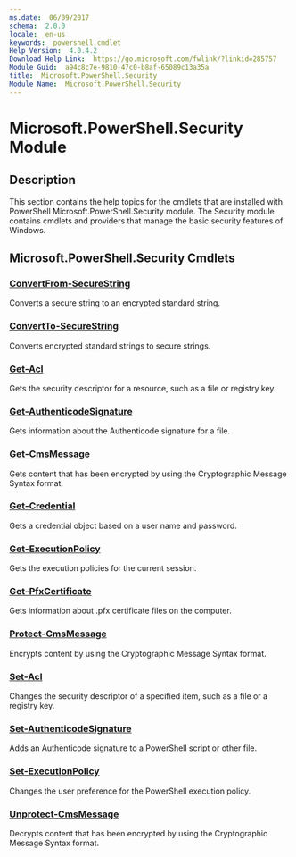 ```yaml
---
ms.date:  06/09/2017
schema:  2.0.0
locale:  en-us
keywords:  powershell,cmdlet
Help Version:  4.0.4.2
Download Help Link:  https://go.microsoft.com/fwlink/?linkid=285757
Module Guid:  a94c8c7e-9810-47c0-b8af-65089c13a35a
title:  Microsoft.PowerShell.Security
Module Name:  Microsoft.PowerShell.Security
---
```

# Microsoft.PowerShell.Security Module

## Description

This section contains the help topics for the cmdlets that are installed with PowerShell
Microsoft.PowerShell.Security module. The Security module contains cmdlets and providers that manage
the basic security features of Windows.

## Microsoft.PowerShell.Security Cmdlets

### [ConvertFrom-SecureString](ConvertFrom-SecureString.md)
Converts a secure string to an encrypted standard string.

### [ConvertTo-SecureString](ConvertTo-SecureString.md)
Converts encrypted standard strings to secure strings.

### [Get-Acl](Get-Acl.md)
Gets the security descriptor for a resource, such as a file or registry key.

### [Get-AuthenticodeSignature](Get-AuthenticodeSignature.md)
Gets information about the Authenticode signature for a file.

### [Get-CmsMessage](Get-CmsMessage.md)
Gets content that has been encrypted by using the Cryptographic Message Syntax format.

### [Get-Credential](Get-Credential.md)
Gets a credential object based on a user name and password.

### [Get-ExecutionPolicy](Get-ExecutionPolicy.md)
Gets the execution policies for the current session.

### [Get-PfxCertificate](Get-PfxCertificate.md)
Gets information about .pfx certificate files on the computer.

### [Protect-CmsMessage](Protect-CmsMessage.md)
Encrypts content by using the Cryptographic Message Syntax format.

### [Set-Acl](Set-Acl.md)
Changes the security descriptor of a specified item, such as a file or a registry key.

### [Set-AuthenticodeSignature](Set-AuthenticodeSignature.md)
Adds an Authenticode signature to a PowerShell script or other file.

### [Set-ExecutionPolicy](Set-ExecutionPolicy.md)
Changes the user preference for the PowerShell execution policy.

### [Unprotect-CmsMessage](Unprotect-CmsMessage.md)
Decrypts content that has been encrypted by using the Cryptographic Message Syntax format.
